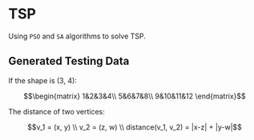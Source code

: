 # TSP

Using `PSO` and `SA` algorithms to solve TSP.

## Generated Testing Data
If the shape is (3, 4):

$$\begin{matrix}
1&2&3&4\\
5&6&7&8\\
9&10&11&12
\end{matrix}$$

The distance of two vertices:

$$v_1 = (x, y) \\ v_2 = (z, w) \\ distance(v_1, v_2) = |x-z| + |y-w|$$